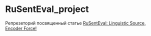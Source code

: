 # RuSentEval_project

Репрезеторий посвященный статье [RuSentEval: Linguistic Source, Encoder Force!](https://aclanthology.org/2021.bsnlp-1.6.pdf)
